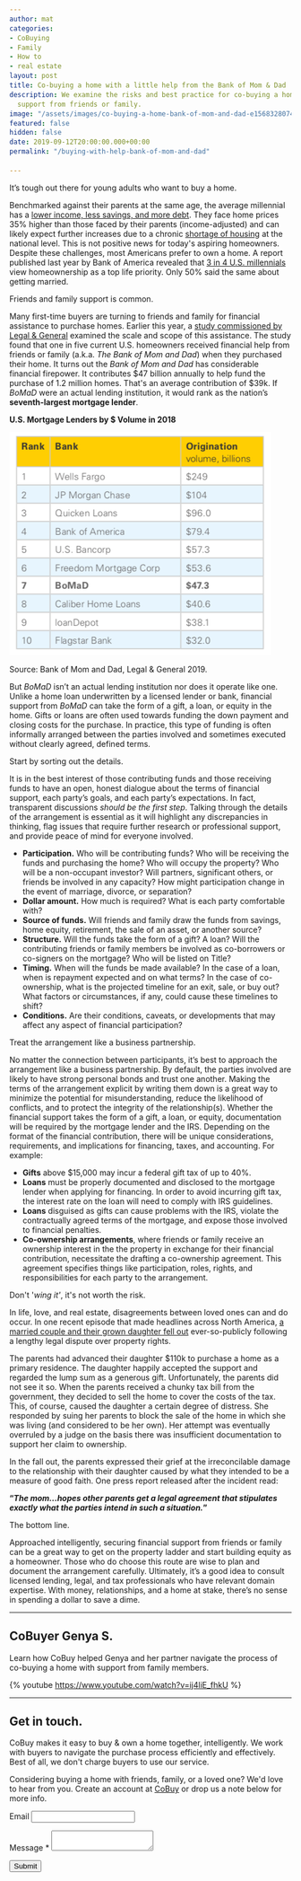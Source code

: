 ```yaml
---
author: mat
categories:
- CoBuying
- Family
- How to
- real estate
layout: post
title: Co-buying a home with a little help from the Bank of Mom & Dad
description: We examine the risks and best practice for co-buying a home with financial
  support from friends or family.
image: "/assets/images/co-buying-a-home-bank-of-mom-and-dad-e1568328074673.jpeg"
featured: false
hidden: false
date: 2019-09-12T20:00:00.000+00:00
permalink: "/buying-with-help-bank-of-mom-and-dad"

---
```

It’s tough out there for young adults who want to buy a home.

Benchmarked against their parents at the same age, the average millennial has a [lower income, less savings, and more debt](https://www.federalreserve.gov/econres/feds/files/2018080pap.pdf). They face home prices 35% higher than those faced by their parents (income-adjusted) and can likely expect further increases due to a chronic [shortage of housing](http://www.freddiemac.com/research/insight/20181205_major_challenge_to_u.s._housing_supply.page) at the national level. This is not positive news for today's aspiring homeowners. Despite these challenges, most Americans prefer to own a home. A report published last year by Bank of America revealed that [3 in 4 U.S. millennials](https://info.bankofamerica.com/assets/pdfs/BofA_2018_HBIR.pdf) view homeownership as a top life priority. Only 50% said the same about getting married.

Friends and family support is common.

Many first-time buyers are turning to friends and family for financial assistance to purchase homes. Earlier this year, a [study commissioned by Legal & General](https://www.legalandgeneralgroup.com/media-centre/press-releases/new-study-ranks-the-bank-of-mom-and-dad-7th-largest-housing-lender-in-the-us-in-2018/) examined the scale and scope of this assistance. The study found that one in five current U.S. homeowners received financial help from friends or family (a.k.a. _The Bank of Mom and Dad_) when they purchased their home. It turns out the _Bank of Mom and Dad_ has considerable financial firepower. It contributes $47 billion annually to help fund the purchase of 1.2 million homes. That's an average contribution of $39k. If _BoMaD_ were an actual lending institution, it would rank as the nation’s **seventh-largest mortgage lender**.

**U.S. Mortgage Lenders by $ Volume in 2018**

![](/assets/images/bank-of-mom-and-dad-mortgage-lending.png)

Source: Bank of Mom and Dad, Legal & General 2019.

But _BoMaD_ isn’t an actual lending institution nor does it operate like one. Unlike a home loan underwritten by a licensed lender or bank, financial support from _BoMaD_ can take the form of a gift, a loan, or equity in the home. Gifts or loans are often used towards funding the down payment and closing costs for the purchase. In practice, this type of funding is often informally arranged between the parties involved and sometimes executed without clearly agreed, defined terms.

Start by sorting out the details.

It is in the best interest of those contributing funds and those receiving funds to have an open, honest dialogue about the terms of financial support, each party’s goals, and each party’s expectations. In fact, transparent discussions _should be the first step_. Talking through the details of the arrangement is essential as it will highlight any discrepancies in thinking, flag issues that require further research or professional support, and provide peace of mind for everyone involved.

* **Participation.** Who will be contributing funds? Who will be receiving the funds and purchasing the home? Who will occupy the property? Who will be a non-occupant investor? Will partners, significant others, or friends be involved in any capacity? How might participation change in the event of marriage, divorce, or separation?
* **Dollar amount.** How much is required? What is each party comfortable with?
* **Source of funds.** Will friends and family draw the funds from savings, home equity, retirement, the sale of an asset, or another source?
* **Structure.** Will the funds take the form of a gift? A loan? Will the contributing friends or family members be involved as co-borrowers or co-signers on the mortgage? Who will be listed on Title?
* **Timing.** When will the funds be made available? In the case of a loan, when is repayment expected and on what terms? In the case of co-ownership, what is the projected timeline for an exit, sale, or buy out? What factors or circumstances, if any, could cause these timelines to shift?
* **Conditions.** Are their conditions, caveats, or developments that may affect any aspect of financial participation?

Treat the arrangement like a business partnership.

No matter the connection between participants, it’s best to approach the arrangement like a business partnership. By default, the parties involved are likely to have strong personal bonds and trust one another. Making the terms of the arrangement explicit by writing them down is a great way to minimize the potential for misunderstanding, reduce the likelihood of conflicts, and to protect the integrity of the relationship(s). Whether the financial support takes the form of a gift, a loan, or equity, documentation will be required by the mortgage lender and the IRS. Depending on the format of the financial contribution, there will be unique considerations, requirements, and implications for financing, taxes, and accounting. For example:

* **Gifts** above $15,000 may incur a federal gift tax of up to 40%.
* **Loans** must be properly documented and disclosed to the mortgage lender when applying for financing. In order to avoid incurring gift tax, the interest rate on the loan will need to comply with IRS guidelines.
* **Loans** disguised as gifts can cause problems with the IRS, violate the contractually agreed terms of the mortgage, and expose those involved to financial penalties.
* **Co-ownership arrangements**, where friends or family receive an ownership interest in the the property in exchange for their financial contribution, necessitate the drafting a co-ownership agreement. This agreement specifies things like participation, roles, rights, and responsibilities for each party to the arrangement.

Don't '_wing it'_, it's not worth the risk.

In life, love, and real estate, disagreements between loved ones can and do occur. In one recent episode that made headlines across North America, [a married couple and their grown daughter fell out](https://vancouversun.com/news/local-news/judge-sides-with-vancouver-island-parents-in-110000-property-dispute-with-daughter) ever-so-publicly following a lengthy legal dispute over property rights.

The parents had advanced their daughter $110k to purchase a home as a primary residence. The daughter happily accepted the support and regarded the lump sum as a generous gift. Unfortunately, the parents did not see it so. When the parents received a chunky tax bill from the government, they decided to sell the home to cover the costs of the tax. This, of course, caused the daughter a certain degree of distress. She responded by suing her parents to block the sale of the home in which she was living (and considered to be her own). Her attempt was eventually overruled by a judge on the basis there was insufficient documentation to support her claim to ownership.

In the fall out, the parents expressed their grief at the irreconcilable damage to the relationship with their daughter caused by what they intended to be a measure of good faith. One press report released after the incident read:

**“_The mom...hopes other parents get a legal agreement that stipulates exactly what the parties intend in such a situation._”**

The bottom line.

Approached intelligently, securing financial support from friends or family can be a great way to get on the property ladder and start building equity as a homeowner. Those who do choose this route are wise to plan and document the arrangement carefully. Ultimately, it’s a good idea to consult licensed lending, legal, and tax professionals who have relevant domain expertise. With money, relationships, and a home at stake, there’s no sense in spending a dollar to save a dime.

***

## CoBuyer Genya S.

Learn how CoBuy helped Genya and her partner navigate the process of co-buying a home with support from family members.

{% youtube https://www.youtube.com/watch?v=ij4liE_fhkU %}

***

## Get in touch.

CoBuy makes it easy to buy & own a home together, intelligently. We work with buyers to navigate the purchase process efficiently and effectively. Best of all, we don't charge buyers to use our service.

Considering buying a home with friends, family, or a loved one? We'd love to hear from you. Create an account at [CoBuy](http://www.gocobuy.com) or drop us a note below for more info.

<form name="post-contact" method="POST" data-netlify="true">
<p class="form-group">
<label form="formEmail">Email</label>
<input type="email" name="email" class="form-control" id="formEmail" required/>
</p>
<p class="form-group">
<label for="formMessage">Message <span class="text-danger">*</span></label>
<textarea name="message" class="form-control" id="formMessage" required></textarea>
</p>
<p>
<button type="submit" class="btn btn-primary">Submit</button>
</p>
</form>